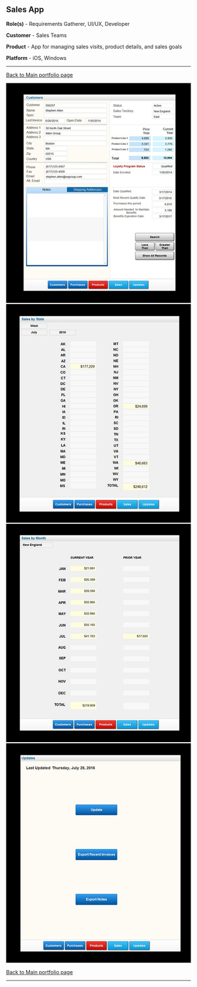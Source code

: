 ## Sales App

**Role(s)** - Requirements Gatherer, UI/UX, Developer

**Customer** - Sales Teams 

**Product** - App for managing sales visits, product details, and sales goals

**Platform** - iOS, Windows

---

[Back to Main portfolio page](https://abien1.github.io)


<img src="images/image_5.png?raw=true"/>



<img src="images/image_6.png?raw=true"/>



<img src="images/image_7.png?raw=true"/>



<img src="images/image_8.png?raw=true"/>



[Back to Main portfolio page](https://abien1.github.io)

---
